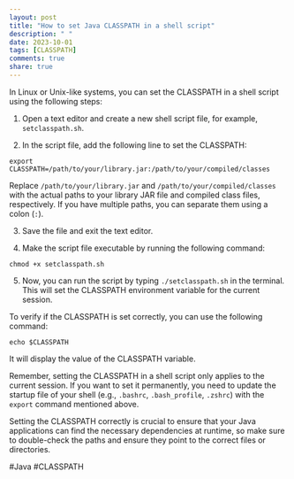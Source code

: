 ```yaml
---
layout: post
title: "How to set Java CLASSPATH in a shell script"
description: " "
date: 2023-10-01
tags: [CLASSPATH]
comments: true
share: true
---
```


In Linux or Unix-like systems, you can set the CLASSPATH in a shell script using the following steps:

1. Open a text editor and create a new shell script file, for example, `setclasspath.sh`.

2. In the script file, add the following line to set the CLASSPATH:

```shell
export CLASSPATH=/path/to/your/library.jar:/path/to/your/compiled/classes
```

Replace `/path/to/your/library.jar` and `/path/to/your/compiled/classes` with the actual paths to your library JAR file and compiled class files, respectively. If you have multiple paths, you can separate them using a colon (`:`).

3. Save the file and exit the text editor.

4. Make the script file executable by running the following command:

```shell
chmod +x setclasspath.sh
```

5. Now, you can run the script by typing `./setclasspath.sh` in the terminal. This will set the CLASSPATH environment variable for the current session.

To verify if the CLASSPATH is set correctly, you can use the following command:

```shell
echo $CLASSPATH
```

It will display the value of the CLASSPATH variable.

Remember, setting the CLASSPATH in a shell script only applies to the current session. If you want to set it permanently, you need to update the startup file of your shell (e.g., `.bashrc`, `.bash_profile`, `.zshrc`) with the `export` command mentioned above.

Setting the CLASSPATH correctly is crucial to ensure that your Java applications can find the necessary dependencies at runtime, so make sure to double-check the paths and ensure they point to the correct files or directories.

#Java #CLASSPATH